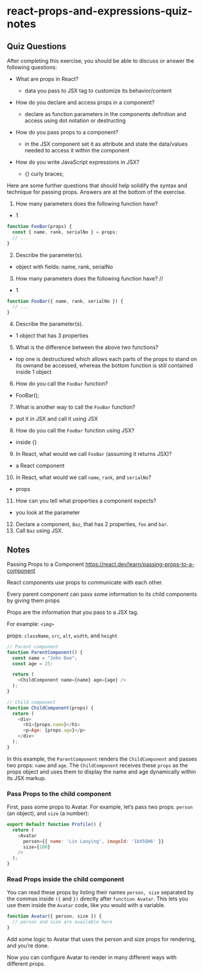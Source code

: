 # react-props-and-expressions-quiz-notes

## Quiz Questions

After completing this exercise, you should be able to discuss or answer the following questions:

- What are props in React?

  - data you pass to JSX tag to customize its behavior/content

- How do you declare and access props in a component?

  - declare as function parameters in the components definition and access using dot notation or destructing

- How do you pass props to a component?

  - in the JSX component set it as attribute and state the data/values needed to access it within the component

- How do you write JavaScript expressions in JSX?
  - {} curly braces;

Here are some further questions that should help solidify the syntax and technique for passing props. Answers are at the bottom of the exercise.

1. How many parameters does the following function have?

- 1

```JavaScript
function FooBar(props) {
  const { name, rank, serialNo } = props;
  // ...
}
```

2. Describe the parameter(s).

- object with fields: name, rank, serialNo

3. How many parameters does the following function have? //

- 1

```JavaScript
function FooBar({ name, rank, serialNo }) {
  // ...
}
```

4. Describe the parameter(s).

- 1 object that has 3 properties

5. What is the difference between the above two functions?

- top one is destructured which allows each parts of the props to stand on its ownand be accessed, whereas the bottom function is still contained inside 1 object

6. How do you call the `FooBar` function?

- FooBar();

7. What is another way to call the `FooBar` function?

- put it in JSX and call it using JSX

8. How do you call the `FooBar` function using JSX?

- inside {}

9. In React, what would we call `FooBar` (assuming it returns JSX)?

- a React component

10. In React, what would we call `name`, `rank`, and `serialNo`?

- props

11. How can you tell what properties a component expects?

- you look at the parameter

12. Declare a component, `Baz`, that has 2 properties, `foo` and `bar`.
13. Call `Baz` using JSX.

## Notes

Passing Props to a Component
https://react.dev/learn/passing-props-to-a-component

React components use props to communicate with each other.

Every parent component can pass some information to its child components by giving them props

Props are the information that you pass to a JSX tag.

For example: `<img>`

props: `className`, `src`, `alt`, `width`, and `height`

```JavaScript
// Parent component
function ParentComponent() {
  const name = "John Doe";
  const age = 25;

  return (
    <ChildComponent name={name} age={age} />
  );
}

// Child component
function ChildComponent(props) {
  return (
    <div>
      <h1>{props.name}</h1>
      <p>Age: {props.age}</p>
    </div>
  );
}
```

In this example, the `ParentComponent` renders the `ChildComponent` and passes two props: `name` and `age`. The `ChildComponent` receives these `props` as the props object and uses them to display the name and age dynamically within its JSX markup.

### Pass Props to the child component

First, pass some props to Avatar. For example, let’s pass two props: `person` (an object), and `size` (a number):

```JavaScript
export default function Profile() {
  return (
    <Avatar
      person={{ name: 'Lin Lanying', imageId: '1bX5QH6' }}
      size={100}
    />
  );
}
```

### Read Props inside the child component

You can read these props by listing their names `person, size` separated by the commas inside `({` and `})` directly after `function Avatar`. This lets you use them inside the `Avatar` code, like you would with a variable.

```JavaScript
function Avatar({ person, size }) {
  // person and size are available here
}
```

Add some logic to Avatar that uses the person and size props for rendering, and you’re done.

Now you can configure Avatar to render in many different ways with different props.
